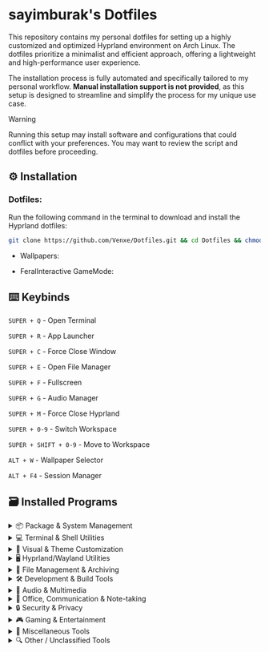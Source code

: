 # sayimburak's Dotfiles

This repository contains my personal dotfiles for setting up a highly customized and optimized Hyprland environment on Arch Linux. The dotfiles prioritize a minimalist and efficient approach, offering a lightweight and high-performance user experience.

The installation process is fully automated and specifically tailored to my personal workflow. **Manual installation support is not provided**, as this setup is designed to streamline and simplify the process for my unique use case.

> [!WARNING]  
> Running this setup may install software and configurations that could conflict with your preferences. You may want to review the script and dotfiles before proceeding.


## ⚙️ Installation

### Dotfiles:
Run the following command in the terminal to download and install the Hyprland dotfiles:
```bash
git clone https://github.com/Venxe/Dotfiles.git && cd Dotfiles && chmod +x installers/install.sh && ./installers/install.sh
```

- Wallpapers:

- FeralInteractive GameMode: 

## ⌨️ Keybinds

`SUPER + Q`  - Open Terminal

`SUPER + R`  - App Launcher

`SUPER + C`  - Force Close Window

`SUPER + E`  - Open File Manager

`SUPER + F`  - Fullscreen

`SUPER + G`  - Audio Manager

`SUPER + M` - Force Close Hyprland

`SUPER + 0-9` - Switch Workspace

`SUPER + SHIFT + 0-9` - Move to Workspace

`ALT + W`  - Wallpaper Selector

`ALT + F4`  - Session Manager


## 🗃️ Installed Programs
<details>
<summary>📦 Package & System Management</summary>

- **pacman-contrib**
- **rsync**
- **bleachbit**
- **brightnessctl**
- **gammastep**
- **flatpak**
- **com.github.tchx84.Flatseal**
- **io.github.flattool.Warehouse**
</details>

<details>
<summary>💻 Terminal & Shell Utilities</summary>

- **fish**
- **starship**
- **btop**
- **eza**
- **fd**
- **fastfetch**
- **myfetch**
- **asciiquarium**
- **cmatrix**
- **pipes-rs**
- **lolcat**
</details>

<details>
<summary>🎨 Visual & Theme Customization</summary>

- **python-pywal16**
- **python-pywalfox**
- **materia-gtk-theme**
- **kora-icon-theme**
- **qogir-icon-theme**
- **ttf-fira-sans**
- **ttf-firacode-nerd**
</details>

<details>
<summary>🖥️ Hyprland/Wayland Utilities</summary>

- **hypridle**
- **hyprlock**
- **hyprpicker**
- **hyprshot**
- **pyprland**
- **wlogout**
- **waybar**
- **swaync**
- **swww**
- **nwg-look**
</details>

<details>
<summary>📁 File Management & Archiving</summary>

- **thunar**
- **gvfs**
- **cpio**
- **xarchiver**
- **7zip**
- **tumbler**
- **libgsf**
- **ffmpegthumbnailer**
</details>

<details>
<summary>🛠️ Development & Build Tools</summary>

- **neovim**
- **code**
- **cmake**
- **meson**
- **lsp-plugins**
- **io.github.shiftey.Desktop**
</details>

<details>
<summary>🎵 Audio & Multimedia</summary>

- **pulsemixer**
- **easyeffects**
- **calf**
- **mpv**
- **cava**
- **gst-plugins-bad**
- **obs-studio**
</details>

<details>
<summary>📄 Office, Communication & Note-taking</summary>

- **libreoffice-fresh**
- **thunderbird**
- **obsidian**
</details>

<details>
<summary>🔒 Security & Privacy</summary>

- **bitwarden**
- **gnome-keyring**
- **qbittorrent**
- **blueman**
- **bluez**
- **com.protonvpn.www**
- **org.torproject.torbrowser-launcher**
- **gnome-network-displays**
</details>

<details>
<summary>🎮 Gaming & Entertainment</summary>

- **discord**
- **spotify**
- **ncspot**
- **bastet**
- **lutris**
- **com.heroicgameslauncher.hgl**
- **com.vysp3r.ProtonPlus**
</details>

<details>
<summary>🔗 Miscellaneous Tools</summary>

- **clock-rs-git**
- **io.github.Qalculate**
- **org.localsend.localsend_app**
- **com.rustdesk.RustDesk**
</details>

<details>
<summary>🔍 Other / Unclassified Tools</summary>

- **dev.krtirtho.Flemozi**
- **io.github.halfmexican.Mingle**
</details>

